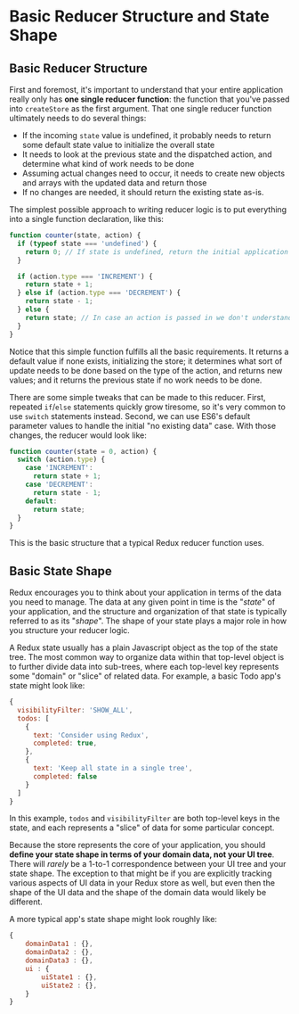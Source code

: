 # Basic Reducer Structure and State Shape

## Basic Reducer Structure
First and foremost, it's important to understand that your entire application really only has **one single reducer function**: the function that you've passed into `createStore` as the first argument.  That one single reducer function ultimately needs to do several things:

- If the incoming `state` value is undefined, it probably needs to return some default state value to initialize the overall state
- It needs to look at the previous state and the dispatched action, and determine what kind of work needs to be done
- Assuming actual changes need to occur, it needs to create new objects and arrays with the updated data and return those
- If no changes are needed, it should return the existing state as-is. 

The simplest possible approach to writing reducer logic is to put everything into a single function declaration, like this:

```js
function counter(state, action) {
  if (typeof state === 'undefined') {
    return 0; // If state is undefined, return the initial application state
  }

  if (action.type === 'INCREMENT') {
    return state + 1;
  } else if (action.type === 'DECREMENT') {
    return state - 1;
  } else {
    return state; // In case an action is passed in we don't understand
  }
}
```

Notice that this simple function fulfills all the basic requirements.  It returns a default value if none exists, initializing the store; it determines what sort of update needs to be done based on the type of the action, and returns new values; and it returns the previous state if no work needs to be done.  

There are some simple tweaks that can be made to this reducer.  First, repeated `if`/`else` statements quickly grow tiresome, so it's very common to use `switch` statements instead.  Second, we can use ES6's default parameter values to handle the initial "no existing data" case.  With those changes, the reducer would look like:

```js
function counter(state = 0, action) {
  switch (action.type) {
    case 'INCREMENT':
      return state + 1;
    case 'DECREMENT':
      return state - 1;
    default:
      return state;
  }
}
```

This is the basic structure that a typical Redux reducer function uses.

## Basic State Shape

Redux encourages you to think about your application in terms of the data you need to manage.  The data at any given point in time is the "*state*" of your application, and the structure and organization of that state is typically referred to as its "*shape*".  The shape of your state plays a major role in how you structure your reducer logic.

A Redux state usually has a plain Javascript object as the top of the state tree. The most common way to organize data within that top-level object is to further divide data into sub-trees, where each top-level key represents some "domain" or "slice" of related data.  For example, a basic Todo app's state might look like: 

```js
{
  visibilityFilter: 'SHOW_ALL',
  todos: [
    {
      text: 'Consider using Redux',
      completed: true,
    },
    {
      text: 'Keep all state in a single tree',
      completed: false
    }
  ]
}
```

In this example, `todos` and `visibilityFilter` are both top-level keys in the state, and each represents a "slice" of data for some particular concept.

Because the store represents the core of your application, you should **define your state shape in terms of your domain data, not your UI tree**.  There will *rarely* be a 1-to-1 correspondence between your UI tree and your state shape.  The exception to that might be if you are explicitly tracking various aspects of UI data in your Redux store as well, but even then the shape of the UI data and the shape of the domain data would likely be different.

A more typical app's state shape might look roughly like:

```js
{
    domainData1 : {},
    domainData2 : {},
    domainData3 : {},
    ui : {
        uiState1 : {},
        uiState2 : {},
    }
}
```